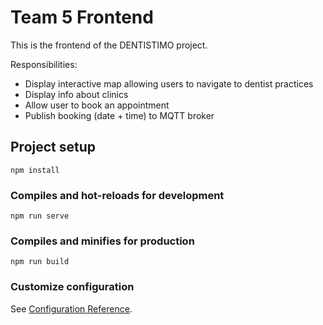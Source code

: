 # Team 5 Frontend

This is the frontend of the DENTISTIMO project.

Responsibilities:

- Display interactive map allowing users to navigate to dentist practices
- Display info about clinics 
- Allow user to book an appointment 
- Publish booking (date + time) to MQTT broker 



## Project setup
```
npm install
```

### Compiles and hot-reloads for development
```
npm run serve
```

### Compiles and minifies for production
```
npm run build
```

### Customize configuration
See [Configuration Reference](https://cli.vuejs.org/config/).

